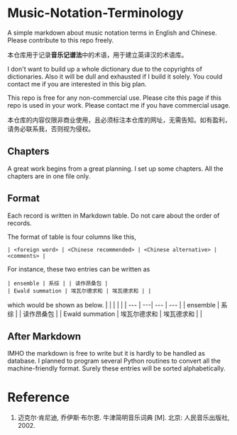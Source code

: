 # Music-Notation-Terminology
A simple markdown about music notation terms in English and Chinese. Please contribute to this repo freely. 

本仓库用于记录**音乐记谱法**中的术语，用于建立英译汉的术语库。

I don't want to build up a whole dictionary due to the copyrights of dictionaries. Also it will be dull and exhausted if I build it solely. You could contact me if you are interested in this big plan. 

This repo is free for any non-commercial use. Please cite this page if this repo is used in your work. Please contact me if you have commercial usage. 

本仓库的内容仅限非商业使用，且必须标注本仓库的网址，无需告知。如有盈利，请务必联系我，否则视为侵权。

## Chapters
A great work begins from a great planning. I set up some chapters. All the chapters are in one file only. 
## Format
Each record is written in Markdown table. Do not care about the order of records. 

The format of table is four columns like this,
```
| <foreign word> | <Chinese recommended> | <Chinese alternative> | <comments> |
```
For instance, these two entries can be written as
```
| ensemble | 系综 | | 读作昂桑包 |
| Ewald summation | 埃瓦尔德求和 | 埃瓦德求和 | | 
```
which would be shown as below. 
| | | | |
| --- | ---| --- | --- |
| ensemble | 系综 | | 读作昂桑包 |
| Ewald summation | 埃瓦尔德求和 | 埃瓦德求和 | | 

## After Markdown

IMHO the markdown is free to write but it is hardly to be handled as database. I planned to program several Python routines to convert all the machine-friendly format. Surely these entries will be sorted alphabetically. 
# Reference

1. 迈克尔·肯尼迪, 乔伊斯·布尔恩. 牛津简明音乐词典 [M]. 北京: 人民音乐出版社, 2002. 

